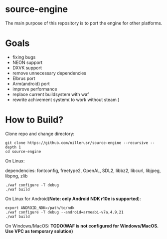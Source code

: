 # source-engine
The main purpose of this repository is to port the engine for other platforms.
# Goals
* fixing bugs
* NEON support
* DXVK support
* remove unnecessary dependencies
* Elbrus port
* Arm(android) port
* improve performance
* replace current buildsystem with waf
* rewrite achivement system( to work without steam )

# How to Build?
Clone repo and change directory:
```
git clone https://github.com/nillerusr/source-engine --recursive --depth 1
cd source-engine
```
On Linux:

dependencies:
fontconfig, freetype2, OpenAL, SDL2, libbz2, libcurl, libjpeg, libpng, zlib
```
./waf configure -T debug
./waf build
```
On Linux for Android(**Note: only Android NDK r10e is supported**):
```
export ANDROID_NDK=/path/to/ndk
./waf configure -T debug --android=armeabi-v7a,4.9,21
./waf build
```
On Windows/MacOS:
**TODO(WAF is not configured for Windows/MacOS. Use VPC as temporary solution)**
